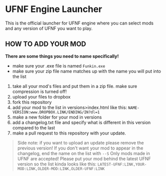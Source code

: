# UFNF Engine Launcher
This is the official launcher for UFNF engine where you can select mods and any version of UFNF you want to play.

## HOW TO ADD YOUR MOD
**There are some things you need to name specifically!**
- make sure your .exe file is named ``Funkin.exe``
- make sure your zip file name matches up with the name you will put into the list

1. take all your mod's files and put them in a zip file. make sure compression is turned off!
2. upload your files to dropbox
3. fork this repository
4. add your mod to the list in versions>index.html like this: ``NAME-VERSION:www.DROPBOX.LINK/ENDING/IN?dl=1``
5. make a new folder for your mod in versions
6. add a changelog.txt file and specify what is different in this version compared to the last
7. make a pull request to this repository with your update.

> Side note: if you want to upload an update please remove the previous version!
> If you don't want your mod to appear in the changelog, end the name on the list with `--S`
> Only mods made in UFNF are accepted!
> Please put your mod behind the latest UFNF version so the list kinda looks like this: `LATEST-UFNF:LINK,YOUR-MOD:LINK,OLDER-MOD:LINK,OLDER-UFNF:LINK`
